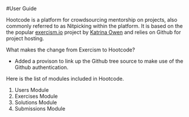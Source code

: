 
#User Guide

Hootcode is a platform for crowdsourcing mentorship on projects, also commonly referred to as Nitpicking within the platform. It is based on the the popular [exercism.io](http://exercism.io/) project by [Katrina Owen](http://kytrinyx.com/)  and relies on Github for project hosting.

What makes the change from Exercism to Hootcode?
- Added a provison to link up the Github tree source to make use of the Github authentication.

Here is the list of modules included in Hootcode.

1. Users Module
2. Exercises Module
3. Solutions Module
4. Submissions Module
  

